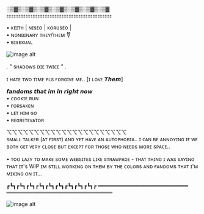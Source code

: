 ░▒▓▒░▒▓▒░▒▓▒░▒▓▒░▒▓▒░▒▓▒░▒▓  
⚏⚏⚏⚏⚏⚏⚏⚏⚏⚏⚏⚏⚏⚏⚏⚏⚏⚏⚏⚏⚏⚏  
                                  
• ᴋᴇɪᴛʜ  |  ɴɪsᴇᴏ  |  ᴋᴏʀᴜsᴇᴏ  |           
• ɴᴏɴʙɪɴᴀʀʏ ᴛʜᴇʏ/ᴛʜᴇᴍ ⚧              
• ʙɪsᴇxᴜᴀʟ                           
                                    
                                    
![image alt](https://github.com/Kuro1x/Kuro1x/blob/8e22b83958c25c4e23602cd98b76b46c4be81c91/%E1%B4%8F%CA%9C%20%E1%B4%8D%CA%8F%20s%E1%B4%98%E1%B4%80%E1%B4%A1%C9%B4_20251029144854.png) 


                                 
   . " sʜᴀᴅᴏᴡs ᴅɪᴇ ᴛᴡɪᴄᴇ " .         
                                   
  ɪ ʜᴀᴛᴇ ᴛᴡᴏ ᴛɪᴍᴇ ᴘʟs ғᴏʀɢɪᴠᴇ ᴍᴇ.. 
          [ɪ ʟᴏᴠᴇ 𝙏𝙝𝙚𝙢]           
                                  
   𝙛𝙖𝙣𝙙𝙤𝙢𝙨 𝙩𝙝𝙖𝙩 𝙞𝙢 𝙞𝙣 𝙧𝙞𝙜𝙝𝙩 𝙣𝙤𝙬       
• ᴄᴏᴏᴋɪᴇ ʀᴜɴ                         
• ғᴏʀsᴀᴋᴇɴ                          
• ʟᴇᴛ ʜɪᴍ ɢᴏ                        
• ʀᴇɢʀᴇᴛᴇᴠᴀᴛᴏʀ                       
                                  
⌥⌥⌥⌥⌥⌥⌥⌥⌥⌥⌥⌥⌥⌥⌥⌥⌥⌥⌥⌥⌥⌥  
sᴍᴀʟʟ ᴛᴀʟᴋᴇʀ (ᴀᴛ ғɪʀsᴛ) ᴀɴᴅ ʏᴇᴛ ʜᴀᴠᴇ ᴀɴ ᴀᴜᴛᴏᴘʜᴏʙɪᴀ.. ɪ ᴄᴀɴ ʙᴇ ᴀɴɴᴏʏɪɴɢ ɪғ ᴡᴇ ʙᴏᴛʜ ɢᴇᴛ ᴠᴇʀʏ ᴄʟᴏsᴇ ʙᴜᴛ ᴇxᴄᴇᴘᴛ ғᴏʀ ᴛʜᴏsᴇ ᴡʜᴏ ɴᴇᴇᴅs ᴍᴏʀᴇ sᴘᴀᴄᴇ..      
                                 
• ᴛᴏᴏ ʟᴀᴢʏ ᴛᴏ ᴍᴀᴋᴇ sᴏᴍᴇ ᴡᴇʙsɪᴛᴇs ʟɪᴋᴇ sᴛʀᴀᴡᴘᴀɢᴇ - ᴛʜᴀᴛ ᴛʜɪɴɢ ɪ ᴡᴀs sᴀʏɪɴɢ ᴛʜᴀᴛ ɪᴛ's WIP ɪᴍ sᴛɪʟʟ ᴡᴏʀᴋɪɴɢ ᴏɴ ᴛʜᴇᴍ ʙʏ ᴛʜᴇ ᴄᴏʟᴏʀs ᴀɴᴅ ғᴀɴᴅᴏᴍs ᴛʜᴀᴛ ɪ'ᴍ ᴍɪxɪɴɢ ᴏɴ ɪᴛ...                     
                                   
┏┗┓┏┗┓┏┗┓┏┗┓┏┗┓┏┗┓┏┗┓┏┗┓┏┗┓┏
━━━━━━━━━━━━━━━━━━━━━━━━━━━━
════════════════════════════

![image alt](https://github.com/Kuro1x/Kuro1x/blob/fda62bd43f3eb6ebd5a1867b910550f7e4f69f2a/%E1%B4%80%E1%B4%A2%E1%B4%9C%CA%80%E1%B4%87%20%E1%B4%84%E1%B4%80%E1%B4%9Cs%E1%B4%87%20%E1%B4%A1%CA%9C%CA%8F%20%C9%B4%E1%B4%8F%E1%B4%9B_20251029201034.png) 
